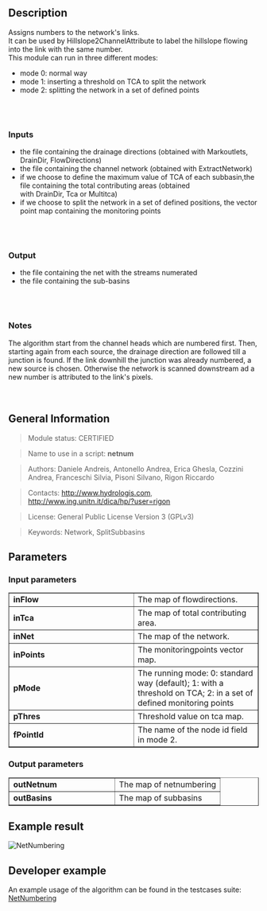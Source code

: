 <h2>Description</h2>

Assigns numbers to the network's links.
<br>
It can be used by Hillslope2ChannelAttribute to label the hillslope flowing into the link with the same number.<br>
This module can run in three different modes:<br>
<ul>
<li>mode 0: normal way</li>
<li>mode 1: inserting a threshold on TCA to split the network</li>
<li>mode 2: splitting the network in a set of defined points</li>
</ul>
<br>
<br>
<h3>Inputs</h3>
<ul>
<li>the file containing the drainage directions (obtained with Markoutlets, DrainDir, FlowDirections)</li>
<li>the file containing the channel network (obtained with ExtractNetwork)</li>
<li>if we choose to define the maximum value of TCA of each subbasin,the file containing the total contributing areas (obtained<br>
with DrainDir, Tca or Multitca)</li>
<li>if we choose to split the network in a set of defined positions, the vector point map containing the monitoring points</li>
</ul>
<br>
<br>
<h3>Output</h3>
<ul>
<li>the file containing the net with the streams numerated</li>
<li>the file containing the sub-basins</li>
</ul>
<br>
<br>
<h3>Notes</h3>
The algorithm start from the channel heads which are numbered first. Then, starting again from each source, the drainage direction are followed till a junction is found. If the link downhill the junction was already numbered, a new source is chosen. Otherwise the network is scanned downstream ad a new number is attributed to the link's pixels.<br>
<br>
<br>
<h2>General Information</h2>

<blockquote>Module status: CERTIFIED</blockquote>

<blockquote>Name to use in a script: <b>netnum</b></blockquote>

<blockquote>Authors: Daniele Andreis, Antonello Andrea, Erica Ghesla, Cozzini Andrea, Franceschi Silvia, Pisoni Silvano, Rigon Riccardo</blockquote>

<blockquote>Contacts: <a href='http://www.hydrologis.com'>http://www.hydrologis.com</a>, <a href='http://www.ing.unitn.it/dica/hp/?user=rigon'>http://www.ing.unitn.it/dica/hp/?user=rigon</a></blockquote>

<blockquote>License: General Public License Version 3 (GPLv3)</blockquote>

<blockquote>Keywords: Network, SplitSubbasins</blockquote>


<h2>Parameters</h2>

<h3>Input parameters</h3>
<table cellpadding='10' width='70%' border='1'>
<tr>
<td width='50%'> <b>inFlow</b> </td><td width='50%'> The map of flowdirections. </td>
</tr>
<tr>
<td width='50%'> <b>inTca</b> </td><td width='50%'> The map of total contributing area. </td>
</tr>
<tr>
<td width='50%'> <b>inNet</b> </td><td width='50%'> The map of the network. </td>
</tr>
<tr>
<td width='50%'> <b>inPoints</b> </td><td width='50%'> The monitoringpoints vector map. </td>
</tr>
<tr>
<td width='50%'> <b>pMode</b> </td><td width='50%'> The running mode: 0: standard way (default); 1: with a threshold on TCA; 2: in a set of defined monitoring points </td>
</tr>
<tr>
<td width='50%'> <b>pThres</b> </td><td width='50%'> Threshold value on tca map. </td>
</tr>
<tr>
<td width='50%'> <b>fPointId</b> </td><td width='50%'> The name of the node id field in mode 2. </td>
</tr>
</table>

<h3>Output parameters</h3>
<table cellpadding='10' width='70%' border='1'>
<tr>
<td width='50%'> <b>outNetnum</b> </td><td width='50%'> The map of netnumbering </td>
</tr>
<tr>
<td width='50%'> <b>outBasins</b> </td><td width='50%'> The map of subbasins </td>
</tr>
</table>

<h2>Example result</h2>

<img src='http://wiki.jgrasstools.googlecode.com/git/images/hortonmachine/netnumbering.png' alt='NetNumbering' />
<br>
<h2>Developer example</h2>

An example usage of the algorithm can be found in the testcases suite:<br>
<a href='http://code.google.com/p/jgrasstools/source/browse/hortonmachine/src/test/java/org/jgrasstools/hortonmachine/models/hm/TestNetNumbering.java'>NetNumbering</a>